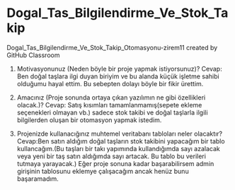 # Dogal_Tas_Bilgilendirme_Ve_Stok_Takip
Dogal_Tas_Bilgilendirme_Ve_Stok_Takip_Otomasyonu-zirem11 created by GitHub Classroom
1. Motivasyonunuz (Neden böyle bir proje yapmak istiyorsunuz)?
Cevap: Ben doğal taşlara ilgi duyan biriyim ve bu alanda küçük işletme sahibi olduğumu hayal ettim.
Bu sebepten dolayı böyle bir fikir ürettim.

2. Amacınız (Proje sonunda ortaya çıkan yazılımın ne gibi özellikleri olacak.)?
Cevap: Satış kısımları tamamlanmamış(sepete ekleme seçenekleri olmayan vb.) 
sadece stok takibi ve doğal taşlarla ilgili bilgilerden oluşan bir otomasyon yapmak istedim. 

3. Projenizde kullanacığınız muhtemel veritabanı tabloları neler olacaktır?
Cevap:Ben satın aldığım doğal taşların stok takibini yapacağım bir tablo kullancağım.(Bu taşları bir takı yapımında kullandığımda
sayı azalacak veya yeni bir taş satın aldığımda sayı artacak. Bu tablo bu verileri tutmaya yarayacak.) 
Eğer proje sonuna kadar başarabilirsem admin girişinin tablosunu eklemye çalışacağım ancak henüz bunu başaramadım.
